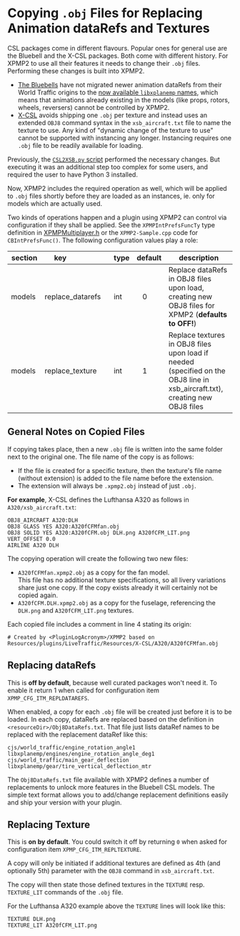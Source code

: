 Copying `.obj` Files for Replacing Animation dataRefs and Textures
==

CSL packages come in different flavours. Popular ones for general use are
the Bluebell and the X-CSL packages. Both come with different history.
For XPMP2 to use all their features it needs to change their `.obj` files.
Performing these changes is built into XPMP2.

- [The Bluebells](https://forums.x-plane.org/index.php?/files/file/37041-bluebell-obj8-csl-packages/)
  have not migrated newer animation dataRefs from their World Traffic
  origins to the [now available `libxplanemp` names](CSLdataRefs.html),
  which means that animations already existing in the models (like props, rotors,
  wheels, reversers) cannot be controlled by XPMP2.
- [X-CSL](https://csl.x-air.ru/?lang_id=43) avoids shipping one `.obj`
  per texture and instead uses an extended `OBJ8` command syntax in the
  `xsb_aircraft.txt` file to name the texture to use. Any kind of "dynamic
  change of the texture to use" cannot be supported with instancing any longer.
  Instancing requires one `.obj` file to be readily available for loading.

Previously, the [`CSL2XSB.py` script](https://github.com/TwinFan/CSL2XSB)
performed the necessary changes. But executing it was an additional step
too complex for some users, and required the user to have Python 3 installed.

Now, XPMP2 includes the required operation as well, which will be applied
to `.obj` files shortly before they are loaded as an instances, ie. only for
models which are actually used.

Two kinds of operations happen and a plugin using XPMP2 can control via
configuration if they shall be applied. See the `XPMPIntPrefsFuncTy`
type definition in [XPMPMultiplayer.h](html/XPMPMultiplayer_8h.html) or
the `XPMP2-Sample.cpp` code for `CBIntPrefsFunc()`.
The following configuration values play a role:

section | key                 | type | default | description
------- | ------------------- | ---- | ------- | -------------------------------------------------------------------------
models  | replace_datarefs    | int  |    0    | Replace dataRefs in OBJ8 files upon load, creating new OBJ8 files for XPMP2 (**defaults to OFF!**)
models  | replace_texture     | int  |    1    | Replace textures in OBJ8 files upon load if needed (specified on the OBJ8 line in xsb_aircraft.txt), creating new OBJ8 files

General Notes on Copied Files
--

If copying takes place, then a new `.obj` file is written into the same
folder next to the original one. The file name of the copy is as follows:
- If the file is created for a specific texture, then the texture's file name
  (without extension) is added to the file name before the extension.
- The extension will always be `.xpmp2.obj` instead of just `.obj`.

**For example**, X-CSL defines the Lufthansa A320 as follows in `A320/xsb_aircraft.txt`:
```
OBJ8_AIRCRAFT A320:DLH
OBJ8 GLASS YES A320:A320fCFMfan.obj
OBJ8 SOLID YES A320:A320fCFM.obj DLH.png A320fCFM_LIT.png
VERT_OFFSET 0.0
AIRLINE A320 DLH
```

The copying operation will create the following two new files:
- `A320fCFMfan.xpmp2.obj` as a copy for the fan model.<br>
  This file has no additional texture specifications, so all livery variations
  share just one copy. If the copy exists already it will certainly not be copied again.
- `A320fCFM.DLH.xpmp2.obj` as a copy for the fuselage, referencing the
  `DLH.png` and `A320fCFM_LIT.png` textures.

Each copied file includes a comment in line 4 stating its origin:
```
# Created by <PluginLogAcronym>/XPMP2 based on Resources/plugins/LiveTraffic/Resources/X-CSL/A320/A320fCFMfan.obj
```

Replacing dataRefs
--

This is **off by default**, because well curated packages won't need it.
To enable it return 1 when called for configuration item `XPMP_CFG_ITM_REPLDATAREFS`.

When enabled, a copy for each `.obj` file will be created just before it is
to be loaded. In each copy, dataRefs are replaced based on the definition in
`<resourceDir>/Obj8DataRefs.txt`. That file just lists dataRef names to be
replaced with the replacement dataRef like this:
```
cjs/world_traffic/engine_rotation_angle1        libxplanemp/engines/engine_rotation_angle_deg1
cjs/world_traffic/main_gear_deflection          libxplanemp/gear/tire_vertical_deflection_mtr
```
The `Obj8DataRefs.txt` file available with XPMP2 defines a number of replacements
to unlock more features in the Bluebell CSL models. The simple text format
allows you to add/change replacement definitions easily and ship your
version with your plugin.

Replacing Texture
--

This is **on by default**. You could switch it off by returning `0` when asked
for configuration item `XPMP_CFG_ITM_REPLTEXTURE`.

A copy will only be initiated if additional textures are defined as 4th
(and optionally 5th) parameter with the `OBJ8` command in `xsb_aircraft.txt`.

The copy will then state those defined textures in the `TEXTURE` resp.
`TEXTURE_LIT` commands of the `.obj` file.

For the Lufthansa A320 example above the `TEXTURE` lines will look like this:
```
TEXTURE DLH.png
TEXTURE_LIT A320fCFM_LIT.png
```
